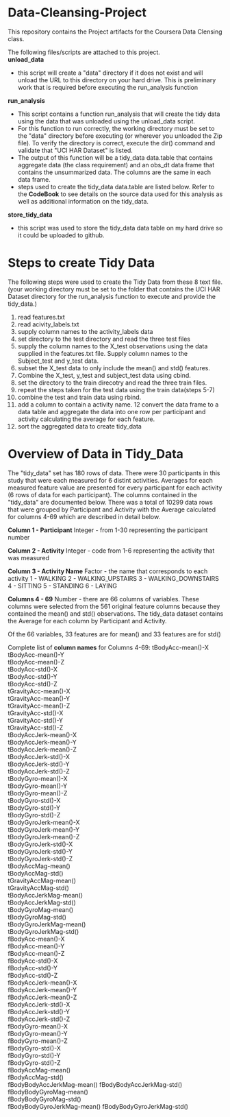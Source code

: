 Data-Cleansing-Project
======================
This repository contains the Project artifacts for the Coursera Data Clensing class.   

The following files/scripts are attached to this project.  
**unload_data** 
- this script will create a "data" directory if it does not exist and will unload the URL to this directory on your hard drive.   This is preliminary work that is required before executing the run_analysis function

**run_analysis** 
- This script contains a function run\_analysis that will create the tidy data using the data that was unloaded using the unload\_data script.   
- For this function to run correctly, the working directory must be set to the "data" directory before executing (or wherever you unloaded the Zip file).   To verify the directory is correct, execute the dir() command and validate that "UCI HAR Dataset" is listed.
- The output of this function will be a tidy\_data data.table that contains aggregate data (the class requirement) and an obs\_dt data frame that contains the unsummarized data.  The columns are the same in each data frame.
- steps used to create the tidy\_data data.table are listed below.  Refer to the **CodeBook** to see details on the source data used for this analysis as well as additional information on the tidy\_data. 

**store_tidy_data**
- this script was used to store the tidy_data data table on my hard drive so it could be uploaded to github.  

**Steps to create Tidy Data**
=============================
The following steps were used to create the Tidy Data from these 8 text file.  (your working directory must be set to the folder that contains the UCI HAR Dataset directory for the run\_analysis function to execute and provide the tidy\_data.)

1. read features.txt
2. read acivity_labels.txt
3. supply column names to the activity_labels data
4. set directory to the test directory and read the three test files
5. supply the column names to the X\_test observations using the data supplied in the features.txt file.   Supply column names to the Subject\_test and y\_test data.
6. subset the X\_test data to only include the mean() and std() features.
7. Combine the X\_test, y\_test and subject\_test data using cbind.
8.  set the directory to the train direcotry and read the three train files.
9.  repeat the steps taken for the test data using the train data(steps 5-7)
10. combine the test and train data using rbind.
11. add a column to contain a activity name.
12  convert the data frame to a data table and aggregate the data into one row per participant and activity calculating the average for each feature.
13. sort the aggregated data to create  tidy_data 


**Overview of Data in Tidy_Data**
=================================   
The "tidy\_data" set has 180 rows of data.  There were 30 participants in this study that were each measured for 6 distint activities. Averages for each measured feature value are presented for every participant for each activity (6 rows of data for each participant).  The columns contained in the "tidy\_data" are documented below.  There was a total of 10299 data rows that were grouped by Participant and Activity with the Average calculated for columns 4-69 which are described in detail below.

**Column 1 - Participant**
Integer  - from 1-30 representing the participant number

**Column 2 - Activity**
Integer - code from 1-6 representing the activity that was measured

**Column 3 - Activity Name** 
Factor - the name that corresponds to each activity 
1 - WALKING
2 - WALKING_UPSTAIRS
3 - WALKING_DOWNSTAIRS
4 - SITTING
5 - STANDING
6 - LAYING  

**Columns 4 - 69**
Number - there are 66 columns of variables. These columns were selected from the 561 original feature columns because they contained the mean() and std() observations.   The tidy_data dataset contains the Average for each column by Participant and Activity.

Of the 66 variables, 33 features are for mean() and 33 features are for std()

Complete list of **column names** for Columns 4-69:
  tBodyAcc-mean()-X         
  tBodyAcc-mean()-Y          
  tBodyAcc-mean()-Z          
  tBodyAcc-std()-X           
  tBodyAcc-std()-Y           
  tBodyAcc-std()-Z           
  tGravityAcc-mean()-X       
  tGravityAcc-mean()-Y       
  tGravityAcc-mean()-Z      
  tGravityAcc-std()-X        
  tGravityAcc-std()-Y        
  tGravityAcc-std()-Z        
  tBodyAccJerk-mean()-X      
  tBodyAccJerk-mean()-Y      
  tBodyAccJerk-mean()-Z      
  tBodyAccJerk-std()-X       
  tBodyAccJerk-std()-Y       
  tBodyAccJerk-std()-Z       
  tBodyGyro-mean()-X         
  tBodyGyro-mean()-Y         
  tBodyGyro-mean()-Z         
  tBodyGyro-std()-X          
  tBodyGyro-std()-Y          
  tBodyGyro-std()-Z          
  tBodyGyroJerk-mean()-X     
  tBodyGyroJerk-mean()-Y     
  tBodyGyroJerk-mean()-Z     
  tBodyGyroJerk-std()-X      
  tBodyGyroJerk-std()-Y      
  tBodyGyroJerk-std()-Z      
  tBodyAccMag-mean()         
  tBodyAccMag-std()          
  tGravityAccMag-mean()      
  tGravityAccMag-std()       
  tBodyAccJerkMag-mean()     
  tBodyAccJerkMag-std()      
  tBodyGyroMag-mean()        
  tBodyGyroMag-std()         
  tBodyGyroJerkMag-mean()    
  tBodyGyroJerkMag-std()     
  fBodyAcc-mean()-X          
  fBodyAcc-mean()-Y          
  fBodyAcc-mean()-Z          
  fBodyAcc-std()-X           
  fBodyAcc-std()-Y           
  fBodyAcc-std()-Z           
  fBodyAccJerk-mean()-X      
  fBodyAccJerk-mean()-Y      
  fBodyAccJerk-mean()-Z      
  fBodyAccJerk-std()-X       
  fBodyAccJerk-std()-Y       
  fBodyAccJerk-std()-Z       
  fBodyGyro-mean()-X         
  fBodyGyro-mean()-Y         
  fBodyGyro-mean()-Z         
  fBodyGyro-std()-X          
  fBodyGyro-std()-Y          
  fBodyGyro-std()-Z          
  fBodyAccMag-mean()         
  fBodyAccMag-std()          
  fBodyBodyAccJerkMag-mean() 
  fBodyBodyAccJerkMag-std()  
  fBodyBodyGyroMag-mean()  
  fBodyBodyGyroMag-std()    
  fBodyBodyGyroJerkMag-mean() 
  fBodyBodyGyroJerkMag-std()  

